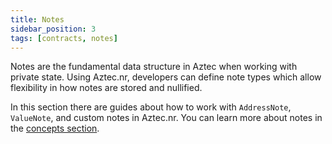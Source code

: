 ```yaml
---
title: Notes
sidebar_position: 3
tags: [contracts, notes]
---
```


Notes are the fundamental data structure in Aztec when working with private state. Using Aztec.nr, developers can define note types which allow flexibility in how notes are stored and nullified.

In this section there are guides about how to work with `AddressNote`, `ValueNote`, and custom notes in Aztec.nr. You can learn more about notes in the [concepts section](../../../../../aztec/concepts/storage/notes.md).

